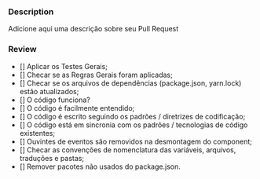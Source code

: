 ### Description

Adicione aqui uma descrição sobre seu Pull Request

### Review

- [] Aplicar os Testes Gerais;
- [] Checar se as Regras Gerais foram aplicadas;
- [] Checar se os arquivos de dependências (package.json, yarn.lock) estão atualizados;
- [] O código funciona?
- [] O código é facilmente entendido;
- [] O código é escrito seguindo os padrões / diretrizes de codificação;
- [] O código está em sincronia com os padrões / tecnologias de código existentes;
- [] Ouvintes de eventos são removidos na desmontagem do component;
- [] Checar as convenções de nomenclatura das variáveis, arquivos, traduções e pastas;
- [] Remover pacotes não usados do package.json.
